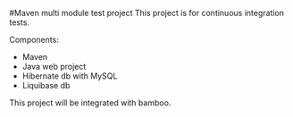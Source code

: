 #Maven multi module test project
This project is for continuous integration tests.

Components:
* Maven
* Java web project
* Hibernate db with MySQL
* Liquibase db

This project will be integrated with bamboo.

